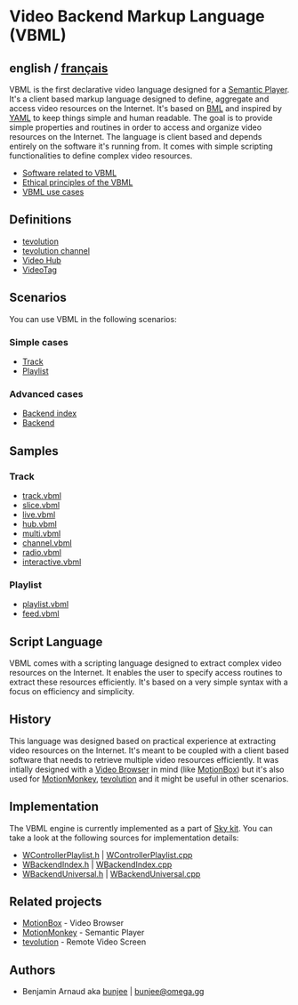 # Video Backend Markup Language (VBML)

## english / [français](fr/README.md)

VBML is the first declarative video language designed for a [Semantic Player](https://omega.gg/about/SemanticPlayer).
It's a client based markup language designed to define, aggregate and access video resources on the
Internet. It's based on [BML](https://github.com/omega-gg/BML) and inspired by [YAML](https://en.wikipedia.org/wiki/YAML)
to keep things simple and human readable. The goal is to provide simple properties and routines in
order to access and organize video resources on the Internet. The language is client based and
depends entirely on the software it's running from. It comes with simple scripting functionalities
to define complex video resources.

- [Software related to VBML](software.md)
- [Ethical principles of the VBML](ethics.md)
- [VBML use cases](cases.md)

## Definitions

- [tevolution](tevolution.md)
- [tevolution channel](channel.md)
- [Video Hub](VideoHub.md)
- [VideoTag](VideoTag.md)

## Scenarios

You can use VBML in the following scenarios:

### Simple cases

- [Track](doc/track.md)
- [Playlist](doc/playlist.md)

### Advanced cases

- [Backend index](doc/index.md)
- [Backend](doc/backend.md)

## Samples

### Track

- [track.vbml](samples/track/track.vbml)
- [slice.vbml](samples/track/slice.vbml)
- [live.vbml](samples/track/live.vbml)
- [hub.vbml](samples/track/hub.vbml)
- [multi.vbml](samples/track/multi.vbml)
- [channel.vbml](samples/track/channel.vbml)
- [radio.vbml](samples/track/radio.vbml)
- [interactive.vbml](samples/track/interactive.vbml)

### Playlist

- [playlist.vbml](samples/playlist/playlist.vbml)
- [feed.vbml](samples/playlist/feed.vbml)

## Script Language

VBML comes with a scripting language designed to extract complex video resources on the Internet.
It enables the user to specify access routines to extract these resources efficiently. It's based
on a very simple syntax with a focus on efficiency and simplicity.

## History

This language was designed based on practical experience at extracting video resources on the
Internet. It's meant to be coupled with a client based software that needs to retrieve multiple
video resources efficiently. It was intially designed with a [Video Browser](https://omega.gg/about/VideoBrowser)
in mind (like [MotionBox](https://omega.gg/MotionBox)) but it's also used for [MotionMonkey](https://omega.gg/MotionMonkey),
[tevolution](https://omega.gg/tevolution) and it might be useful in other scenarios.

## Implementation

The VBML engine is currently implemented as a part of [Sky kit](https://omega.gg/Sky). You can take
a look at the following sources for implementation details:

- [WControllerPlaylist.h](https://github.com/omega-gg/Sky/blob/master/src/SkGui/src/controllers/WControllerPlaylist.h)
| [WControllerPlaylist.cpp](https://github.com/omega-gg/Sky/blob/master/src/SkGui/src/controllers/WControllerPlaylist.cpp)
- [WBackendIndex.h](https://github.com/omega-gg/Sky/blob/master/src/SkBackend/src/io/WBackendIndex.h)
| [WBackendIndex.cpp](https://github.com/omega-gg/Sky/blob/master/src/SkBackend/src/io/WBackendIndex.cpp)
- [WBackendUniversal.h](https://github.com/omega-gg/Sky/blob/master/src/SkBackend/src/media/WBackendUniversal.h)
| [WBackendUniversal.cpp](https://github.com/omega-gg/Sky/blob/master/src/SkBackend/src/media/WBackendUniversal.cpp)

## Related projects

- [MotionBox](https://omega.gg/MotionBox/sources) - Video Browser
- [MotionMonkey](https://omega.gg/MotionMonkey) - Semantic Player
- [tevolution](https://omega.gg/tevolution) - Remote Video Screen

## Authors

- Benjamin Arnaud aka [bunjee](https://bunjee.me) | <bunjee@omega.gg>
